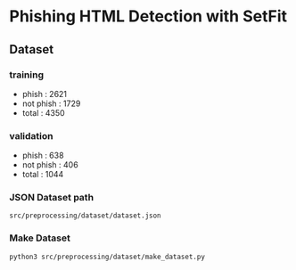 # Phishing HTML Detection with SetFit

## Dataset
### training
- phish : 2621
- not phish : 1729
- total : 4350
### validation
- phish : 638
- not phish : 406
- total : 1044
### JSON Dataset path
```angular2html
src/preprocessing/dataset/dataset.json
```
### Make Dataset
```bash
python3 src/preprocessing/dataset/make_dataset.py
```

